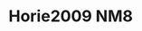 # Horie2009 NM8
<a name="material" />
<script type="application/ld+json">

  {
    "@context": "https://schema.org/",
    "@type": "ChemicalSubstance",
    "http://purl.org/dc/terms/conformsTo":
      {
        "@type": "CreativeWork",
        "@id": "https://bioschemas.org/profiles/ChemicalSubstance/0.4-RELEASE/"
      },
    "@id": "https://egonw.github.io/nanowiki/nanowiki185.html#material",
    "name": "Horie2009 NM8",
    "sameAs: "http://127.0.0.1/mediawiki/index.php/Special:URIResolver/Horie2009_NM8"
  }
</script>


